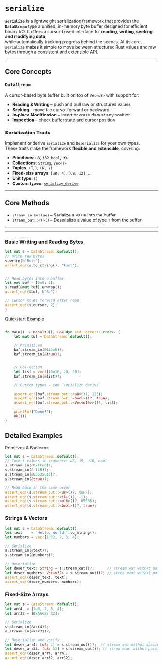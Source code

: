 # `serialize`


**`serialize`** is a lightweight serialization framework that provides the **`DataStream`** type a unified, in-memory byte buffer designed for efficient binary I/O. It offers a cursor-based interface for **reading, writing, seeking, and modifying data**,  
while automatically tracking progress behind the scenes. At its core, `serialize` makes it simple to move between structured Rust values and raw bytes   through a consistent and extensible API.

---

## Core Concepts

### `DataStream`
A cursor-based byte buffer built on top of `Vec<u8>` with support for:

- **Reading & Writing** – push and pull raw or structured values  
- **Seeking** – move the cursor forward or backward  
- **In-place Modification** – insert or erase data at any position  
- **Inspection** – check buffer state and cursor position  

### Serialization Traits
Implement or derive `Serialize` and `Deserialize` for your own types.  
These traits make the framework **flexible and extensible**, covering:

- **Primitives**: `u8`, `i32`, `bool`, etc.  
- **Collections**: `String`, `Vec<T>`  
- **Tuples**: `(T,)`, `(K, V)`  
- **Fixed-size arrays**: `[u8; 4]`, `[u8; 32]`, …  
- **Unit type**: `()`  
- **Custom types**: [`serialize_derive`](./serialize_derive/README.md)

---

## Core Methods

- `stream_in(&value)` – Serialize a value into the buffer  
- `stream_out::<T>()` – Deserialize a value of type `T` from the buffer  

---


---
### Basic Writing and Reading Bytes

```rust
let mut s = DataStream::default();
// Write raw bytes
s.write(b"Rust");
assert_eq!(s.to_string(), "Rust");


// Read bytes into a buffer
let mut buf = [0u8; 2];
s.read(&mut buf).unwrap();
assert_eq!(&buf, b"Ru");

// Cursor moves forward after read
assert_eq!(s.cursor, 2);
}
```

Quickstart Example
```rust

fn main() -> Result<(), Box<dyn std::error::Error>> {
    let mut buf = DataStream::default();

    // Primitives
    buf.stream_in(&123u8)?;
    buf.stream_in(&true)?;


    // Collection
    let list = vec![10u16, 20, 30];
    buf.stream_in(&list)?;

    // Custom types → see `serialize_derive`

    assert_eq!(buf.stream_out::<u8>()?, 123);
    assert_eq!(buf.stream_out::<bool>()?, true);
    assert_eq!(buf.stream_out::<Vec<u16>>()?, list);

    println!("Done!");
    Ok(())
}
```

## Detailed Examples

Primitives & Booleans
``` rust 
let mut s = DataStream::default();
// Insert values in sequence: u8, i8, u16, bool
s.stream_in(&0xFFu8)?;
s.stream_in(&-1i8)?;
s.stream_in(&65535u16)?;
s.stream_in(&true)?;

// Read back in the same order
assert_eq!(s.stream_out::<u8>()?, 0xFF);
assert_eq!(s.stream_out::<i8>()?, -1);
assert_eq!(s.stream_out::<u16>()?, 65535);
assert_eq!(s.stream_out::<bool>()?, true);

```

### Strings & Vectors

```rust
let mut s = DataStream::default();
let text    = "Hello, World!".to_string();
let numbers = vec![1u32, 2, 3, 4];

// Serialize
s.stream_in(&text)?;
s.stream_in(&numbers)?;

// Deserialize
let deser_text: String = s.stream_out()?;      // stream out withot passing the type
let deser_numbers: Vec<u32> = s.stream_out()?; // strea mout withot passing the type
assert_eq!(deser_text, text);
assert_eq!(deser_numbers, numbers);
```

### Fixed‑Size Arrays

```rust
let mut s = DataStream::default();
let arr4  = [1u8, 2, 3, 4];
let arr32 = [0xAAu8; 32];

// Serialize
s.stream_in(&arr4)?;
s.stream_in(&arr32)?;

// Deserialize and verify
let deser_arr4: [u8; 4] = s.stream_out()?;  // stream out withot passing the type
let deser_arr32: [u8; 32] = s.stream_out()?; // strea mout withot passing the type
assert_eq!(deser_arr4, arr4);
assert_eq!(deser_arr32, arr32);
```
